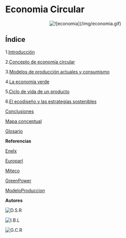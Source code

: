 # Economia Circular

<p align="center">
  <img src="/img/economia.gif" alt="![economia](/img/economia.gif)"/>
</p>

## Índice


1.[Introducción](Introduccion.md)


2.[Concepto de economía circular](Concepto.md)


3.[Modelos de producción actuales y consumismo](Modelos.md)


4.[La economía verde](EconomiaVerde.md)


5.[Ciclo de vida de un producto](Ciclo.md)


6.[El ecodiseño y las estrategias sostenibles](Ecodiseño.md)


[Conclusiones](Conclusiones.md)


[Mapa conceptual](MapaConceptual.md)


[Glosario](Glosario.md)


**Referencias**


[Enelx](https://corporate.enelx.com/es/question-and-answers/what-is-green-economy)

[Europarl](https://www.europarl.europa.eu/topics/es/article/20151201STO05603/economia-circular-definicion-importancia-y-beneficios)

[Miteco](https://www.miteco.gob.es/es/calidad-y-evaluacion-ambiental/temas/economia-circular.html)

[GreenPower](https://www.enelgreenpower.com/es/learning-hub/desarrollo-sostenible/economia-circular)

[ModeloProduccion](https://www.researchgate.net/publication/351029276_El_modelo_de_produccion_y_consumo_en_los_ultimos_20_anos_Una_revision_de_la_aproximacion_y_las_alternativas)


**Autores**

![D.S.R](https://github.com/JohnDSil/EconomiaCircular)

![I.B.L](https://github.com/IvanBL8/EconomiaCircular)

![G.C.R](https://github.com/Guille98-ASIR/EconomiaCircular)

